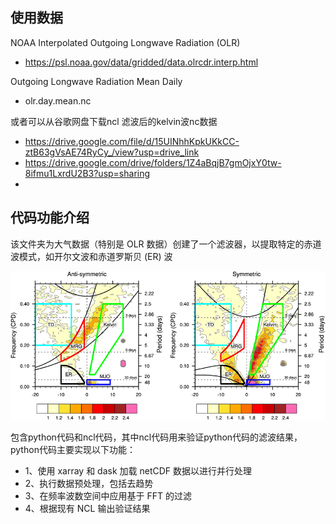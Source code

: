 ## 使用数据

NOAA Interpolated Outgoing Longwave Radiation (OLR)
- https://psl.noaa.gov/data/gridded/data.olrcdr.interp.html

Outgoing Longwave Radiation	Mean	Daily
- olr.day.mean.nc


或者可以从谷歌网盘下载ncl 滤波后的kelvin波nc数据

- https://drive.google.com/file/d/15UINhhKpkUKkCC-ztB63gVsAE74RyCy_/view?usp=drive_link
- https://drive.google.com/drive/folders/1Z4aBqjB7gmOjxY0tw-8ifmu1LxrdU2B3?usp=sharing
- 
## 代码功能介绍

该文件夹为大气数据（特别是 OLR 数据）创建了一个滤波器，以提取特定的赤道波模式，如开尔文波和赤道罗斯贝 (ER) 波

![spectra](./image001.png)


包含python代码和ncl代码，其中ncl代码用来验证python代码的滤波结果，python代码主要实现以下功能：


- 1、使用 xarray 和 dask 加载 netCDF 数据以进行并行处理
- 2、执行数据预处理，包括去趋势
- 3、在频率波数空间中应用基于 FFT 的过滤
- 4、根据现有 NCL 输出验证结果

